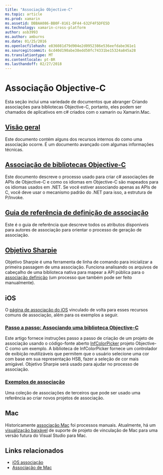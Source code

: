 ```yaml
---
title: "Associação Objective-C"
ms.topic: article
ms.prod: xamarin
ms.assetid: DBBAA086-BB0F-8161-DF44-632F4F5DFE5D
ms.technology: xamarin-cross-platform
author: asb3993
ms.author: amburns
ms.date: 01/25/2016
ms.openlocfilehash: e836081d79d904e2d0952386e536eefdabe361e1
ms.sourcegitcommit: 6cd40d190abe38edd50fc74331be15324a845a28
ms.translationtype: MT
ms.contentlocale: pt-BR
ms.lasthandoff: 02/27/2018
---
```

# <a name="binding-objective-c"></a>Associação Objective-C

Esta seção inclui uma variedade de documentos que abranger Criando associações para bibliotecas Objective-C, portanto, eles podem ser chamados de aplicativos em c# criados com o xamarin ou Xamarin.Mac.

##  <a name="overviewcross-platformmaciosbindingoverviewmd"></a>[Visão geral](~/cross-platform/macios/binding/overview.md)

Este documento contém alguns dos recursos internos do como uma associação ocorre. É um documento avançado com algumas informações técnicas.

##  <a name="binding-objective-c-librariescross-platformmaciosbindingobjective-c-librariesmd"></a>[Associação de bibliotecas Objective-C](~/cross-platform/macios/binding/objective-c-libraries.md)

Este documento descreve o processo usado para criar c# associações de APIs de Objective-C e como os idiomas em Objective-C são mapeados para os idiomas usados em .NET.
Se você estiver associando apenas as APIs de C, você deve usar o mecanismo padrão do .NET para isso, a estrutura de P/Invoke.

##  <a name="binding-definition-reference-guidecross-platformmaciosbindingbinding-types-referencemd"></a>[Guia de referência de definição de associação](~/cross-platform/macios/binding/binding-types-reference.md)

Este é o guia de referência que descreve todos os atributos disponíveis para autores de associação para orientar o processo de geração de associação.


## <a name="objective-sharpiecross-platformmaciosbindingobjective-sharpieindexmd"></a>[Objetivo Sharpie](~/cross-platform/macios/binding/objective-sharpie/index.md)

Objetivo Sharpie é uma ferramenta de linha de comando para inicializar a primeira passagem de uma associação. Funciona analisando os arquivos de cabeçalho de uma biblioteca nativa para mapear a API pública para o [associação definição](~/cross-platform/macios/binding/objective-c-libraries.md) (um processo que também pode ser feito manualmente).

## <a name="ios"></a>iOS

O [página de associação do iOS](~/ios/platform/binding-objective-c/index.md) vinculado de volta para esses recursos comuns de associação, além para os exemplos a seguir.

### <a name="walkthrough-binding-an-objective-c-libraryiosplatformbinding-objective-cwalkthroughmd"></a>[Passo a passo: Associando uma biblioteca Objective-C](~/ios/platform/binding-objective-c/walkthrough.md)

Este artigo fornece instruções passo a passo de criação de um projeto de associação usando o código-fonte aberto [InfColorPicker](https://github.com/InfinitApps/InfColorPicker) projeto Objective-C como um exemplo. A biblioteca de InfColorPicker fornece um controlador de exibição reutilizáveis que permitem que o usuário selecione uma cor com base em sua representação HSB, fazer a seleção de cor mais amigável. Objetivo Sharpie será usado para ajudar no processo de associação.

### <a name="binding-sampleshttpsgithubcommonomonotouch-bindings"></a>[Exemplos de associação](https://github.com/mono/monotouch-bindings)

Uma coleção de associações de terceiros que pode ser usado uma referência ao criar novos projetos de associação.

## <a name="mac"></a>Mac

Historicamente [associação Mac](~/mac/platform/binding.md) foi processos manuais. Atualmente, há um [visualização baixável](https://forums.xamarin.com/discussion/59760/xamarin-mac-binding-project-preview) de suporte de projeto de vinculação de Mac para uma versão futura do Visual Studio para Mac.



## <a name="related-links"></a>Links relacionados

- [iOS associação](~/ios/platform/binding-objective-c/index.md)
- [Associação de Mac](~/mac/platform/binding.md)
